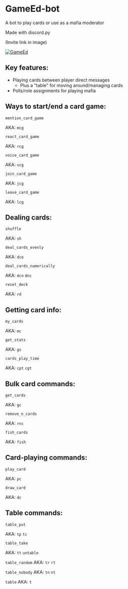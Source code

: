 GameEd-bot
============

A bot to play cards or use as a mafia moderator

Made with discord.py

(Invite link in image)

[![GameEd](https://media.discordapp.net/attachments/720681623577690176/734896506917617664/joker_card_3.png?width=150&height=150)](https://discord.com/api/oauth2/authorize?client_id=700167135288098876&permissions=470150259&scope=bot)

Key features:
-------------
- Playing cards between player direct messages
   * Plus a "table" for moving around/managing cards
- Polls/role assignments for playing mafia

Ways to start/end a card game:
-------------------------
`mention_card_game`

AKA: `mcg`


`react_card_game`

AKA: `rcg`


`voice_card_game`

AKA: `vcg`


`join_card_game`

AKA: `jcg`


`leave_card_game`

AKA: `lcg`

Dealing cards:
-------------

`shuffle`

AKA: `sh`


`deal_cards_evenly`

AKA: `dce`


`deal_cards_numerically`

AKA: `dcn` `dnc`


`reset_deck`

AKA: `rd`

Getting card info:
-----------------

`my_cards`

AKA: `mc`


`get_stats`

AKA: `gs`


`cards_play_time`

AKA: `cpt` `cgt`

Bulk card commands:
-------------------

`get_cards`

AKA: `gc`


`remove_n_cards`

AKA: `rnc`


`fish_cards`

AKA: `fish`

Card-playing commands:
---------------------

`play_card`

AKA: `pc`


`draw_card`

AKA: `dc`


Table commands:
--------------

`table_put`

AKA: `tp` `tc`


`table_take`

AKA: `tt` `untable`


`table_random`
AKA: `tr` `rt`


`table_nobody`
AKA: `tn` `nt`


`table`
AKA: `t`
